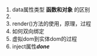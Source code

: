 1. data属性类型 **函数和对象** 的区别
3. 
4. render()方法的使用，原理，过程
5. 如何双向绑定
6. 虚拟dom到实体dom的过程
7. inject属性***done***